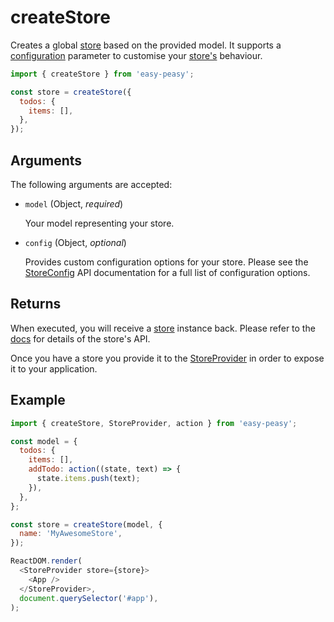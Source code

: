 # createStore

Creates a global [store](/docs/api/store.html) based on the provided model. It
supports a [configuration](/docs/api/store-config.html) parameter to customise
your [store's](/docs/api/store.html) behaviour.

```javascript
import { createStore } from 'easy-peasy';

const store = createStore({
  todos: {
    items: [],
  },
});
```

## Arguments

The following arguments are accepted:

- `model` (Object, _required_)

  Your model representing your store.

- `config` (Object, _optional_)

  Provides custom configuration options for your store. Please see the
  [StoreConfig](/docs/api/store-config.html) API documentation for a full list
  of configuration options.

## Returns

When executed, you will receive a [store](/docs/api/store.html) instance back.
Please refer to the [docs](/docs/api/store.html) for details of the store's API.

Once you have a store you provide it to the
[StoreProvider](/docs/api/store-provider.html) in order to expose it to your
application.

## Example

```javascript
import { createStore, StoreProvider, action } from 'easy-peasy';

const model = {
  todos: {
    items: [],
    addTodo: action((state, text) => {
      state.items.push(text);
    }),
  },
};

const store = createStore(model, {
  name: 'MyAwesomeStore',
});

ReactDOM.render(
  <StoreProvider store={store}>
    <App />
  </StoreProvider>,
  document.querySelector('#app'),
);
```
